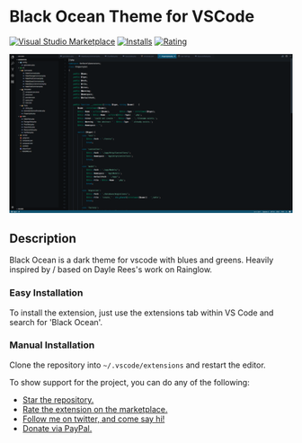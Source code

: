 # Black Ocean Theme for VSCode

[![Visual Studio Marketplace](https://img.shields.io/vscode-marketplace/v/Zamerick.black-ocean.svg)](https://marketplace.visualstudio.com/items?itemName=Zamerick.black-ocean)
[![Installs](https://img.shields.io/vscode-marketplace/d/Zamerick.black-ocean.svg)](https://marketplace.visualstudio.com/items?itemName=Zamerick.black-ocean)
[![Rating](https://img.shields.io/vscode-marketplace/r/Zamerick.black-ocean.svg)](https://marketplace.visualstudio.com/items?itemName=Zamerick.black-ocean)

<a href="https://raw.githubusercontent.com/Zamerick/black-ocean/master/img/BlackOcean.png" target="_blank"><img src="https://raw.githubusercontent.com/Zamerick/black-ocean/master/img/BlackOcean.png" width="1024" /></a>

## Description

Black Ocean is a dark theme for vscode with blues and greens. Heavily inspired by / based on Dayle Rees's work on Rainglow.

### Easy Installation

To install the extension, just use the extensions tab within VS Code and search for 'Black Ocean'.

### Manual Installation

Clone the repository into `~/.vscode/extensions` and restart the editor.

To show support for the project, you can do any of the following:

- [Star the repository.](https://github.com/Zamerick/black-ocean/stargazers)
- [Rate the extension on the marketplace.](https://marketplace.visualstudio.com/items?itemName=zamerick.black-ocean)
- [Follow me on twitter, and come say hi!](https://twitter.com/zamerick)
- [Donate via PayPal.](http://www.paypal.me/AlexOxthorn)
